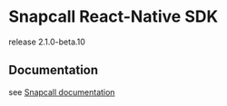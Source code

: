 # Snapcall React-Native SDK

release 2.1.0-beta.10

## Documentation

see [Snapcall documentation](https://doc.snapcall.io/#react-native)
